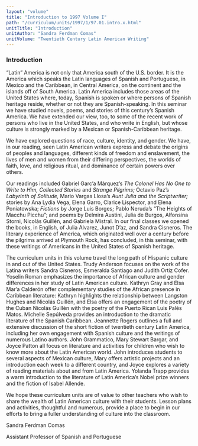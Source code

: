 ```yaml
---
layout: "volume"
title: "Introduction to 1997 Volume I"
path: "/curriculum/units/1997/1/97.01.intro.x.html"
unitTitle: "Introduction"
unitAuthor: "Sandra Ferdman Comas"
unitVolume: "Twentieth Century Latin American Writing"
---
```

<body>
<h3>
Introduction
</h3>
<p>
“Latin” America is not only that America south of the U.S. border. It is the America which speaks the Latin languages of Spanish and Portuguese, in Mexico and the Caribbean, in Central America, on the continent and the islands off of South America. Latin America includes those areas of the United States where, today, Spanish is spoken or where persons of Spanish heritage reside, whether or not they are Spanish-speaking. In this seminar we have studied novels, poems, and stories of this century’s Spanish America. We have extended our view, too, to some of the recent work of persons who live in the United States, and who write in English, but whose culture is strongly marked by a Mexican or Spanish-Caribbean heritage.
</p>
<p>
We have explored questions of race, culture, identity, and gender. We have, in our reading, seen Latin American writers express and debate the origins of peoples and languages, different kinds of freedom and enslavement, the lives of men and women from their differing perspectives, the worlds of faith, love, and religious ritual, and dominance of certain powers over others.
</p>
<p>
Our readings included Gabriel Garc’a Márquez’s
<i>
The Colonel Has No One to Write to Him, Collected Stories
</i>
and
<i>
Strange Pilgrims;
</i>
Octavio Paz’s
<i>
Labyrinth of Solitude,
</i>
Mario Vargas Llosa’s
<i>
Aunt Julia and the Scriptwriter;
</i>
stories by Ana Lydia Vega, Elena Garro, Clarice Lispector, and Elena Poniatowska;
<i>
Fictions
</i>
by Jorge Luis Borges; Pablo Neruda’s “The Heights of Macchu Picchu”; and poems by Delmira Austini, Julia de Burgos, Alfonsina Storni, Nicolás Guillén, and Gabriela Mistral. In our final classes we opened the books, in English, of Julia Alvarez, Junot D’az, and Sandra Cisneros. The literary experience of America, which originated well over a century before the pilgrims arrived at Plymouth Rock, has concluded, in this seminar, with these writings of Americans in the United States of Spanish heritage.
</p>
<p>
The curriculum units in this volume travel the long path of Hispanic culture in and out of the United States. Trudy Anderson focuses on the work of the Latina writers Sandra Cisneros, Esmeralda Santiago and Judith Ortiz Cofer. Yoselin Roman emphasizes the importance of African culture and gender differences in her study of Latin American culture. Kathryn Gray and Elsa Mar’a Calderón offer complementary studies of the African presence in Caribbean literature: Kathryn highlights the relationship between Langston Hughes and Nicolás Guillén, and Elsa offers an engagement of the poetry of the Cuban Nicolás Guillén with the poetry of the Puerto Rican Luis Palés Matos. Michelle Sepúlveda provides an introduction to the dramatic literature of the Spanish Caribbean. Jeannette Rogers outlines a full and extensive discussion of the short fiction of twentieth century Latin America, including her own engagement with Spanish culture and the writings of numerous Latino authors. John Grammatico, Mary Stewart Bargar, and Joyce Patton all focus on literature and activities for children who wish to know more about the Latin American world. John introduces students to several aspects of Mexican culture, Mary offers artistic projects and an introduction each week to a different country, and Joyce explores a variety of reading materials about and from Latin America. Yolanda Trapp provides a warm introduction to the literature of Latin America’s Nobel prize winners and the fiction of Isabel Allende.
</p>
<p>
We hope these curriculum units are of value to other teachers who wish to share the wealth of Latin American culture with their students. Lesson plans and activities, thoughtful and numerous, provide a place to begin in our efforts to bring a fuller understanding of culture into the classroom.
</p>
<p>
Sandra Ferdman Comas
</p>
<p>
Assistant Professor of Spanish and Portuguese
</p>
</body>